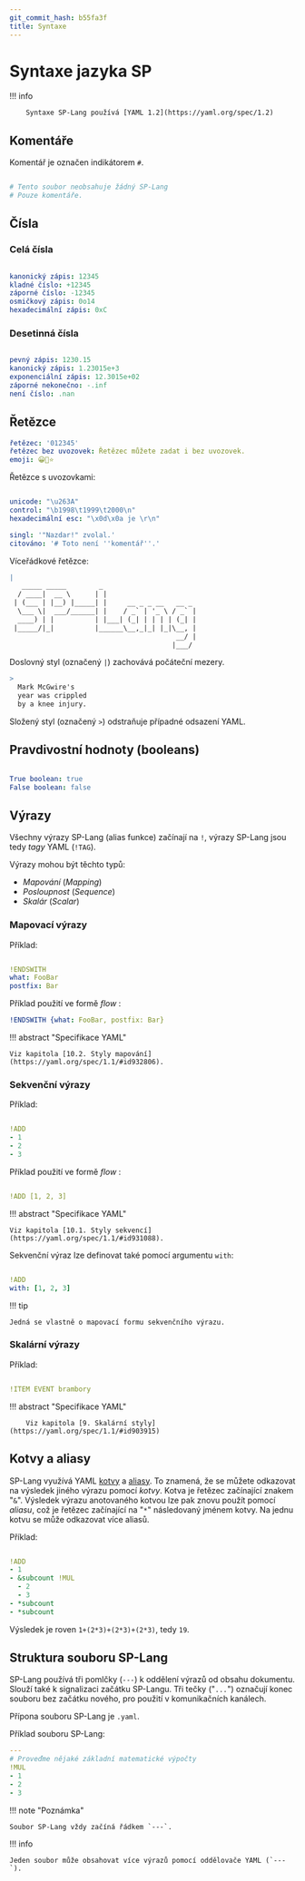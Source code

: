 ```yaml
---
git_commit_hash: b55fa3f
title: Syntaxe
---
```


# Syntaxe jazyka SP

!!! info

		Syntaxe SP-Lang používá [YAML 1.2](https://yaml.org/spec/1.2)


## Komentáře

Komentář je označen indikátorem `#`. 
```yaml

# Tento soubor neobsahuje žádný SP-Lang
# Pouze komentáře.
```


## Čísla

### Celá čísla
```yaml

kanonický zápis: 12345
kladné číslo: +12345
záporné číslo: -12345
osmičkový zápis: 0o14
hexadecimální zápis: 0xC
```


### Desetinná čísla
```yaml

pevný zápis: 1230.15
kanonický zápis: 1.23015e+3
exponenciální zápis: 12.3015e+02
záporné nekonečno: -.inf
není číslo: .nan
```


## Řetězce
```yaml
řetězec: '012345'
řetězec bez uvozovek: Řetězec můžete zadat i bez uvozovek.
emoji: 😀🚀⭐
```

Řetězce s uvozovkami:
```yaml

unicode: "\u263A"
control: "\b1998\t1999\t2000\n"
hexadecimální esc: "\x0d\x0a je \r\n"

singl: '"Nazdar!" zvolal.'
citováno: '# Toto není ''komentář''.'
```

Víceřádkové řetězce:
```yaml
|
   _____ _____        _                       
  / ____|  __ \      | |                      
 | (___ | |__) |_____| |     __ _ _ __   __ _ 
  \___ \|  ___/______| |    / _` | '_ \ / _` |
  ____) | |          | |___| (_| | | | | (_| |
 |_____/|_|          |______\__,_|_| |_|\__, |
                                         __/ |
                                        |___/ 
```

Doslovný styl (označený `|`) zachovává počáteční mezery.
```yaml
>
  Mark McGwire's
  year was crippled
  by a knee injury.
```

Složený styl (označený `>`) odstraňuje případné odsazení YAML.


## Pravdivostní hodnoty (booleans)
```yaml

True boolean: true
False boolean: false
```


## Výrazy

Všechny výrazy SP-Lang (alias funkce) začínají na `!`, výrazy SP-Lang jsou tedy _tagy_ YAML (`!TAG`).

Výrazy mohou být těchto typů:

 - _Mapování_ (_Mapping_)
 - _Posloupnost_ (_Sequence_)
 - _Skalár_ (_Scalar_)


### Mapovací výrazy

Příklad:
```yaml

!ENDSWITH
what: FooBar
postfix: Bar
```

Příklad použití ve formě _flow_ :
```yaml
!ENDSWITH {what: FooBar, postfix: Bar}
```


!!! abstract "Specifikace YAML"

	Viz kapitola [10.2. Styly mapování](https://yaml.org/spec/1.1/#id932806).
	
	

### Sekvenční výrazy

Příklad:
```yaml

!ADD  
- 1 
- 2 
- 3 
```

Příklad použití ve formě _flow_ :
```yaml

!ADD [1, 2, 3]  
```


!!! abstract "Specifikace YAML"

	Viz kapitola [10.1. Styly sekvencí](https://yaml.org/spec/1.1/#id931088).
	
	

Sekvenční výraz lze definovat také pomocí argumentu `with`:
```yaml

!ADD
with: [1, 2, 3]
```

!!! tip
	
	Jedná se vlastně o mapovací formu sekvenčního výrazu.
	


### Skalární výrazy

Příklad:  
```yaml

!ITEM EVENT brambory
```


!!! abstract "Specifikace YAML"

		Viz kapitola [9. Skalární styly](https://yaml.org/spec/1.1/#id903915)	

## Kotvy a aliasy

SP-Lang využívá YAML [kotvy](https://yaml.org/spec/1.1/#id899912) a [aliasy](https://yaml.org/spec/1.1/#id902561).
To znamená, že se můžete odkazovat na výsledek jiného výrazu pomocí _kotvy_.
Kotva je řetězec začínající znakem "`&`".
Výsledek výrazu anotovaného kotvou lze pak znovu použít pomocí _aliasu_, což je řetězec začínající na "`*`" následovaný jménem kotvy.
Na jednu kotvu se může odkazovat více aliasů.

Příklad:
```yaml

!ADD
- 1
- &subcount !MUL
  - 2
  - 3
- *subcount
- *subcount
```

Výsledek je roven `1+(2*3)+(2*3)+(2*3)`, tedy `19`.


## Struktura souboru SP-Lang

SP-Lang používá tři pomlčky (`---`) k oddělení výrazů od obsahu dokumentu.
Slouží také k signalizaci začátku SP-Langu.
Tři tečky ("`...`") označují konec souboru bez začátku nového, pro použití v komunikačních kanálech.

Přípona souboru SP-Lang je `.yaml`.

Příklad souboru SP-Lang:


```yaml title="multiplication.yaml"
---
# Proveďme nějaké základní matematické výpočty
!MUL
- 1
- 2
- 3
```


!!! note "Poznámka"

	Soubor SP-Lang vždy začíná řádkem `---`.
	
	

!!! info

	Jeden soubor může obsahovat více výrazů pomocí oddělovače YAML (`---`).

